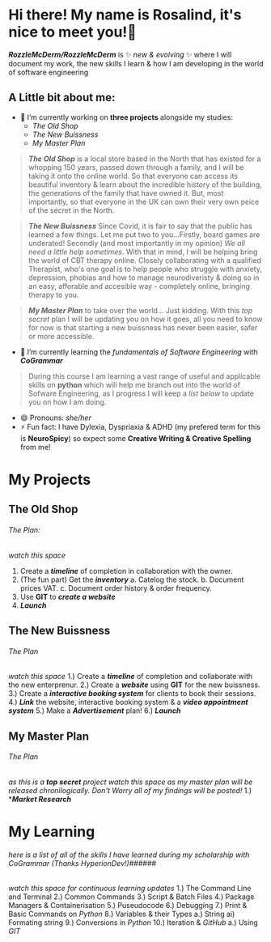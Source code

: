 # Hi there! My name is Rosalind, it's nice to meet you!👋

**_RozzleMcDerm/RozzleMcDerm_** is ✨ _new & evolving_ ✨ where I will document my work, the new skills I learn & how I am developing in the world of software engineering 

## A Little bit about me: ##
- 🔭 I’m currently working on **three projects** alongside my studies:
  * _The Old Shop_
  * _The New Buissness_
  * _My Master Plan_
  
> **_The Old Shop_** is a local store based in the North that has existed for a whopping 150 years, passed down through a family, and I will be taking it onto the online world. So that everyone can access its beautiful inventory & learn about the incredible history of the building, the generations of the family that have owned it. But, most importantly, so that everyone in the UK can own their very own peice of the secret in the North.

> **_The New Buissness_** Since Covid, it is fair to say that the public has learned a few things. Let me put two to you...Firstly, board games are underated! Secondly (and most importantly in my opinion) _We all need a little help sometimes_. With that in mind, I will be helping bring the world of CBT therapy online. Closely collaborating with a qualified Therapist, who's one goal is to help people who struggle with anxiety, depression, phobias and how to manage neurodiveristy & doing so in an easy, afforable and accesible way - completely online, bringing therapy to you.

> **_My Master Plan_** to take over the world... Just kidding. With this _top secret_ plan I will be updating you on how it goes, all you need to know for now is that starting a new buissness has never been easier, safer or more accessible.

- 🌱 I’m currently learning the _fundamentals of Software Engineering_ with **_CoGrammar_**
> During this course I am learning a vast range of useful and applicable skills on **python** which will help me branch out into the world of Sofware Engineering, as I progress I will keep a _list below_ to update you on how I am doing.

- 😄 Pronouns: _she/her_
- ⚡ Fun fact: I have Dylexia, Dyspriaxia & ADHD (my prefered term for this is **NeuroSpicy**) so expect some **Creative Writing & Creative Spelling** from me!

# My Projects #

## The Old Shop ##
###### The Plan: ######
_watch this space_
1. Create a **_timeline_** of completion in collaboration with the owner.
2. (The fun part) Get the **_inventory_**
   a. Catelog the stock.
   b. Document prices VAT.
   c. Document order history & order frequency.
3. Use **GIT** to **_create a website_**
4. **_Launch_**

## The New Buissness ## 
###### The Plan ######
_watch this space_
1.) Create a **_timeline_** of completion and collaborate with the new enterprenur.
2.) Create a **_website_** using **GIT** for the new buissness.
3.) Create a **_interactive booking system_** for clients to book their sessions. 
4.) **_Link_** the website, interactive booking system & a **_video appointment system_**
5.) Make a **_Advertisement_** plan! 
6.) **_Launch_**

## My Master Plan ##
###### The Plan ######
_as this is a **_top secret_** project watch this space as my master plan will be released chronilogically. Don't Worry all of my findings will be posted!_
1.) ***_Market Research_**

# My Learning #
###### here is a list of all of the skills I have learned during my scholarship with CoGrammar (Thanks HyperionDev!)######
_watch this space for continuous learning updates_
1.) The Command Line and Terminal
2.) Common Commands
3.) Script & Batch Files
4.) Package Managers & Containerisation
5.) Puseudocode
6.) Debugging
7.) Print & Basic Commands on *Python*
8.) Variables & their Types 
a.) String
ai) Formating string
9.) Conversions in *Python*
10.) Iteration & *GitHub*
a.) Using *GIT*






